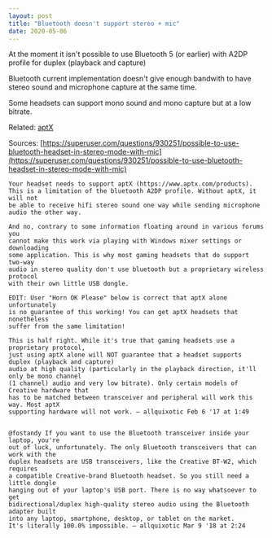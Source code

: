 ```yaml
---
layout: post
title: "Bluetooth doesn't support stereo + mic"
date: 2020-05-06
---
```


At the moment it isn't possible to use Bluetooth 5 (or earlier) with A2DP profile for duplex (playback and capture) 

Bluetooth current implementation doesn't give enough bandwith to have stereo sound and microphone capture at the same time.

Some headsets can support mono sound and mono capture but at a low bitrate. 

Related: [aptX](https://www.aptx.com/products)

Sources:
[https://superuser.com/questions/930251/possible-to-use-bluetooth-headset-in-stereo-mode-with-mic](https://superuser.com/questions/930251/possible-to-use-bluetooth-headset-in-stereo-mode-with-mic)
```
Your headset needs to support aptX (https://www.aptx.com/products). 
This is a limitation of the bluetooth A2DP profile. Without aptX, it will not 
be able to receive hifi stereo sound one way while sending microphone audio the other way.

And no, contrary to some information floating around in various forums you 
cannot make this work via playing with Windows mixer settings or downloading 
some application. This is why most gaming headsets that do support two-way 
audio in stereo quality don't use bluetooth but a proprietary wireless protocol 
with their own little USB dongle.

EDIT: User "Horn OK Please" below is correct that aptX alone unfortunately 
is no guarantee of this working! You can get aptX headsets that nonetheless 
suffer from the same limitation!
```

```
This is half right. While it's true that gaming headsets use a proprietary protocol, 
just using aptX alone will NOT guarantee that a headset supports duplex (playback and capture) 
audio at high quality (particularly in the playback direction, it'll only be mono channel 
(1 channel) audio and very low bitrate). Only certain models of Creative hardware that 
has to be matched between transceiver and peripheral will work this way. Most aptX 
supporting hardware will not work. – allquixotic Feb 6 '17 at 1:49


@fostandy If you want to use the Bluetooth transceiver inside your laptop, you're 
out of luck, unfortunately. The only Bluetooth transceivers that can work with the 
duplex headsets are USB transceivers, like the Creative BT-W2, which requires 
a compatible Creative-brand Bluetooth headset. So you still need a little dongle 
hanging out of your laptop's USB port. There is no way whatsoever to get 
bidirectional/duplex high-quality stereo audio using the Bluetooth adapter built 
into any laptop, smartphone, desktop, or tablet on the market. 
It's literally 100.0% impossible. – allquixotic Mar 9 '18 at 2:24 
```
